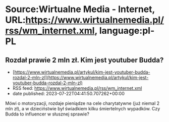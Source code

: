# Source:Wirtualne Media - Internet, URL:https://www.wirtualnemedia.pl/rss/wm_internet.xml, language:pl-PL

## Rozdał prawie 2 mln zł. Kim jest youtuber Budda?
 - [https://www.wirtualnemedia.pl/artykul/kim-jest-youtuber-budda-rozdal-2-mln-zl](https://www.wirtualnemedia.pl/artykul/kim-jest-youtuber-budda-rozdal-2-mln-zl)
 - RSS feed: https://www.wirtualnemedia.pl/rss/wm_internet.xml
 - date published: 2023-07-22T04:41:50.707262+00:00

Mówi o motoryzacji, rozdaje pieniądze na cele charytatywne (już niemal 2 mln zł), a w dzieciństwie był świadkiem kilku śmiertelnych wypadków. Czy Budda to influencer w słusznej sprawie?

